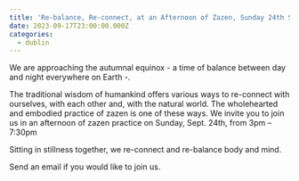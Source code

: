 ```yaml
---
title: 'Re-balance, Re-connect, at an Afternoon of Zazen, Sunday 24th September'
date: 2023-09-17T23:00:00.000Z
categories:
  - dublin
---
```


We are approaching the autumnal
equinox - a time of balance between day and night everywhere on Earth -. 

The traditional wisdom of humankind offers various ways to re-connect with ourselves, with each other and, with the natural world. The wholehearted and embodied practice of zazen is one of these ways. We invite you to join us in an afternoon of zazen practice on Sunday, Sept. 24th, from 3pm – 7:30pm

Sitting in stillness together, we re-connect and re-balance body and mind.

Send an email if you would like to join us.
